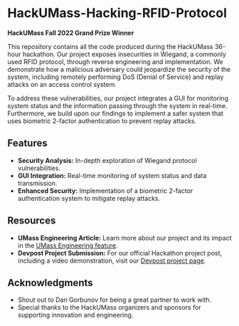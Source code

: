 # HackUMass-Hacking-RFID-Protocol

**HackUMass Fall 2022 Grand Prize Winner**

This repository contains all the code produced during the HackUMass 36-hour hackathon. Our project exposes insecurities in Wiegand, a commonly used RFID protocol, through reverse engineering and implementation. We demonstrate how a malicious adversary could jeopardize the security of the system, including remotely performing DoS (Denial of Service) and replay attacks on an access control system. 

To address these vulnerabilities, our project integrates a GUI for monitoring system status and the information passing through the system in real-time. Furthermore, we build upon our findings to implement a safer system that uses biometric 2-factor authentication to prevent replay attacks.

## Features

- **Security Analysis:** In-depth exploration of Wiegand protocol vulnerabilities.
- **GUI Integration:** Real-time monitoring of system status and data transmission.
- **Enhanced Security:** Implementation of a biometric 2-factor authentication system to mitigate replay attacks.

## Resources

- **UMass Engineering Article:** Learn more about our project and its impact in the [UMass Engineering feature](https://www.umass.edu/engineering/news/john-dale-hackumass).
- **Devpost Project Submission:** For our official Hackathon project post, including a video demonstration, visit our [Devpost project page](https://devpost.com/software/rdif-thief#updates).

## Acknowledgments

- Shout out to Dan Gorbunov for being a great partner to work with. 
- Special thanks to the HackUMass organizers and sponsors for supporting innovation and engineering. 
